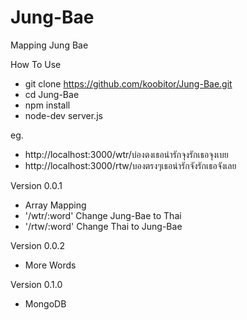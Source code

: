 Jung-Bae
========

Mapping Jung Bae

How To Use 
- git clone https://github.com/koobitor/Jung-Bae.git
- cd Jung-Bae
- npm install
- node-dev server.js

eg.
- http://localhost:3000/wtr/บ่องตงเธอน่ารักจุงรักเธอจุงเบย
- http://localhost:3000/rtw/บองตรงๆเธอน่ารักจังรักเธอจังเลย

Version 0.0.1
- Array Mapping
- '/wtr/:word' Change Jung-Bae to Thai
- '/rtw/:word' Change Thai to Jung-Bae

Version 0.0.2
- More Words

Version 0.1.0
- MongoDB
